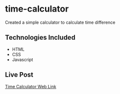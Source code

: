 # time-calculator

Created a simple calculator to calculate time difference 

## Technologies Included
* HTML
* CSS
* Javascript

## Live Post
[Time Calculator Web Link](https://meta-n1ck.github.io/time-calculator/)